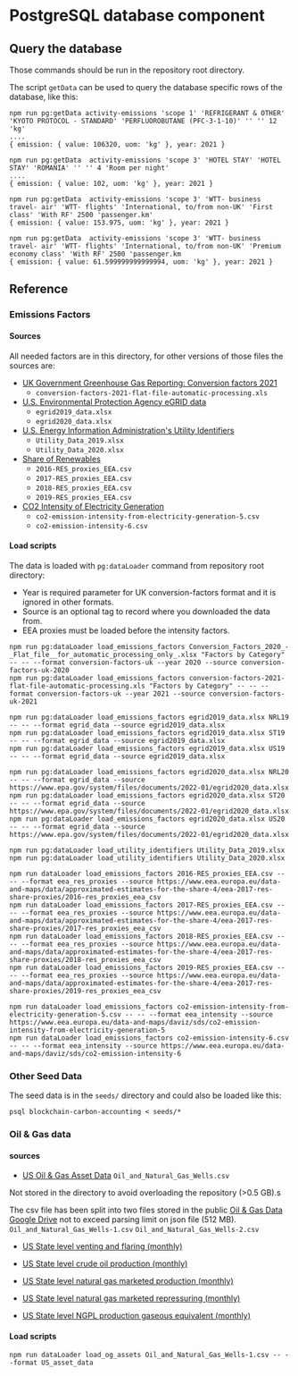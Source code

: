 # PostgreSQL database component

## Query the database

Those commands should be run in the repository root directory.

The script `getData` can be used to query the database specific rows of the database, like this:
```
npm run pg:getData activity-emissions 'scope 1' 'REFRIGERANT & OTHER' 'KYOTO PROTOCOL - STANDARD' 'PERFLUOROBUTANE (PFC-3-1-10)' '' '' 12 'kg'
....
{ emission: { value: 106320, uom: 'kg' }, year: 2021 }

npm run pg:getData  activity-emissions 'scope 3' 'HOTEL STAY' 'HOTEL STAY' 'ROMANIA' '' '' 4 'Room per night'
....
{ emission: { value: 102, uom: 'kg' }, year: 2021 }

npm run pg:getData  activity-emissions 'scope 3' 'WTT- business travel- air' 'WTT- flights' 'International, to/from non-UK' 'First class' 'With RF' 2500 'passenger.km'
{ emission: { value: 153.975, uom: 'kg' }, year: 2021 }

npm run pg:getData  activity-emissions 'scope 3' 'WTT- business travel- air' 'WTT- flights' 'International, to/from non-UK' 'Premium economy class' 'With RF' 2500 'passenger.km
{ emission: { value: 61.599999999999994, uom: 'kg' }, year: 2021 }
```

## Reference

### Emissions Factors

#### Sources

All needed factors are in this directory, for other versions of those files the sources are:

* [UK Government Greenhouse Gas Reporting: Conversion factors 2021](https://www.gov.uk/government/publications/greenhouse-gas-reporting-conversion-factors-2021)
  * `conversion-factors-2021-flat-file-automatic-processing.xls`
* [U.S. Environmental Protection Agency eGRID data](https://www.epa.gov/egrid)
  * `egrid2019_data.xlsx`
  * `egrid2020_data.xlsx`
* [U.S. Energy Information Administration's Utility Identifiers](https://www.eia.gov/electricity/data/eia861)
  * `Utility_Data_2019.xlsx`
  * `Utility_Data_2020.xlsx`
* [Share of Renewables](https://www.eea.europa.eu/data-and-maps/data/approximated-estimates-for-the-share-4/eea-2017-res-share-proxies/2016-res_proxies_eea_csv)
  * `2016-RES_proxies_EEA.csv`
  * `2017-RES_proxies_EEA.csv`
  * `2018-RES_proxies_EEA.csv`
  * `2019-RES_proxies_EEA.csv`
* [CO2 Intensity of Electricity Generation](https://www.eea.europa.eu/data-and-maps/daviz/sds/co2-emission-intensity-from-electricity-generation-5/download.csv)
  * `co2-emission-intensity-from-electricity-generation-5.csv`
  * `co2-emission-intensity-6.csv`

#### Load scripts

The data is loaded with `pg:dataLoader` command from repository root directory:

* Year is required parameter for UK conversion-factors format and it is ignored in other formats.
* Source is an optional tag to record where you downloaded the data from.
* EEA proxies must be loaded before the intensity factors.

```
npm run pg:dataLoader load_emissions_factors Conversion_Factors_2020_-_Flat_file__for_automatic_processing_only_.xlsx "Factors by Category" -- -- --format conversion-factors-uk --year 2020 --source conversion-factors-uk-2020
npm run pg:dataLoader load_emissions_factors conversion-factors-2021-flat-file-automatic-processing.xls "Factors by Category" -- -- --format conversion-factors-uk --year 2021 --source conversion-factors-uk-2021

npm run pg:dataLoader load_emissions_factors egrid2019_data.xlsx NRL19 -- -- --format egrid_data --source egrid2019_data.xlsx
npm run pg:dataLoader load_emissions_factors egrid2019_data.xlsx ST19 -- -- --format egrid_data --source egrid2019_data.xlsx
npm run pg:dataLoader load_emissions_factors egrid2019_data.xlsx US19 -- -- --format egrid_data --source egrid2019_data.xlsx

npm run pg:dataLoader load_emissions_factors egrid2020_data.xlsx NRL20 -- -- --format egrid_data --source https://www.epa.gov/system/files/documents/2022-01/egrid2020_data.xlsx
npm run pg:dataLoader load_emissions_factors egrid2020_data.xlsx ST20 -- -- --format egrid_data --source https://www.epa.gov/system/files/documents/2022-01/egrid2020_data.xlsx
npm run pg:dataLoader load_emissions_factors egrid2020_data.xlsx US20 -- -- --format egrid_data --source https://www.epa.gov/system/files/documents/2022-01/egrid2020_data.xlsx

npm run pg:dataLoader load_utility_identifiers Utility_Data_2019.xlsx
npm run pg:dataLoader load_utility_identifiers Utility_Data_2020.xlsx

npm run dataLoader load_emissions_factors 2016-RES_proxies_EEA.csv -- -- --format eea_res_proxies --source https://www.eea.europa.eu/data-and-maps/data/approximated-estimates-for-the-share-4/eea-2017-res-share-proxies/2016-res_proxies_eea_csv
npm run dataLoader load_emissions_factors 2017-RES_proxies_EEA.csv -- -- --format eea_res_proxies --source https://www.eea.europa.eu/data-and-maps/data/approximated-estimates-for-the-share-4/eea-2017-res-share-proxies/2017-res_proxies_eea_csv
npm run dataLoader load_emissions_factors 2018-RES_proxies_EEA.csv -- -- --format eea_res_proxies --source https://www.eea.europa.eu/data-and-maps/data/approximated-estimates-for-the-share-4/eea-2017-res-share-proxies/2018-res_proxies_eea_csv
npm run dataLoader load_emissions_factors 2019-RES_proxies_EEA.csv -- -- --format eea_res_proxies --source https://www.eea.europa.eu/data-and-maps/data/approximated-estimates-for-the-share-4/eea-2017-res-share-proxies/2019-res_proxies_eea_csv

npm run dataLoader load_emissions_factors co2-emission-intensity-from-electricity-generation-5.csv -- -- --format eea_intensity --source https://www.eea.europa.eu/data-and-maps/daviz/sds/co2-emission-intensity-from-electricity-generation-5
npm run dataLoader load_emissions_factors co2-emission-intensity-6.csv -- -- --format eea_intensity --source https://www.eea.europa.eu/data-and-maps/daviz/sds/co2-emission-intensity-6
```

### Other Seed Data

The seed data is in the `seeds/` directory and could also be loaded like this:
```
psql blockchain-carbon-accounting < seeds/*
```


### Oil & Gas data

#### sources

- [US Oil & Gas Asset Data](https://hifld-geoplatform.opendata.arcgis.com/datasets/geoplatform::oil-and-natural-gas-wells/explore?location=35.579785%2C-95.254322%2C4.37)
`Oil_and_Natural_Gas_Wells.csv`

Not stored in the directory to avoid overloading the repository (>0.5 GB).s

The csv file has been split into two files stored in the public [Oil & Gas Data Google Drive](https://drive.google.com/drive/folders/1Kifnuj4x2uhzm3oxS4nqh-OQszTuqlWU?usp=sharing) not to exceed parsing limit on json file (512 MB).
`Oil_and_Natural_Gas_Wells-1.csv`
`Oil_and_Natural_Gas_Wells-2.csv`

- [US State level venting and flaring (monthly)](https://www.eia.gov/dnav/ng/xls/NG_PROD_SUM_A_EPG0_VGV_MMCF_M.xls)

- [US State level crude oil production (monthly)](https://www.eia.gov/dnav/ng/xls/NG_PROD_SUM_A_EPG0_VGV_MMCF_A.xls)

- [US State level natural gas marketed production (monthly)](https://www.eia.gov/dnav/ng/xls/NG_PROD_SUM_A_EPG0_VGM_MMCF_M.xls)

- [US State level natural gas marketed repressuring (monthly)](https://www.eia.gov/dnav/ng/xls/NG_PROD_SUM_A_EPG0_VGQ_MMCF_M.xls)

- [US State level NGPL production gaseous equivalent (monthly)](https://www.eia.gov/dnav/ng/xls/NG_PROD_SUM_A_EPG0_VG9_MMCF_M.xls)


#### Load scripts
```
npm run dataLoader load_og_assets Oil_and_Natural_Gas_Wells-1.csv -- --format US_asset_data
```
